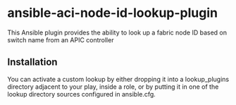 # ansible-aci-node-id-lookup-plugin

This Ansible plugin provides the ability to look up a fabric node ID based on
switch name from an APIC controller


## Installation

You can activate a custom lookup by either dropping it into a lookup_plugins directory adjacent to your play, inside a role, or by putting it in one of the lookup directory sources configured in ansible.cfg.
